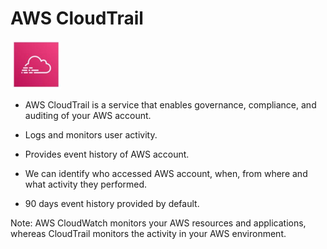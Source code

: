 # AWS CloudTrail

![AWS CloudTrail](./images/cloud-trail.png)

- AWS CloudTrail is a service that enables governance, compliance, and auditing of your AWS account.

- Logs and monitors user activity.

- Provides event history of AWS account.

- We can identify who accessed AWS account, when, from where and what activity they performed.

- 90 days event history provided by default.

Note: AWS CloudWatch monitors your AWS resources and applications, whereas CloudTrail monitors the activity in your AWS environment.